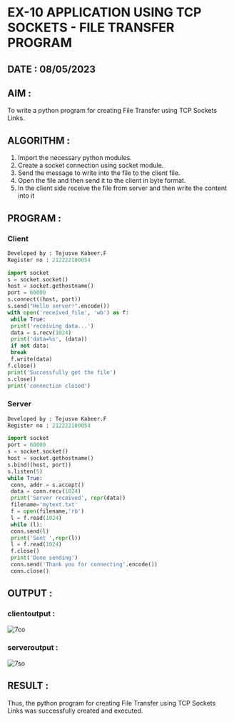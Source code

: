 # EX-10 APPLICATION USING TCP SOCKETS - FILE TRANSFER PROGRAM

## DATE : 08/05/2023

## AIM :
To write a python program for creating File Transfer using TCP Sockets Links.

## ALGORITHM :
1. Import the necessary python modules.
2. Create a socket connection using socket module.
3. Send the message to write into the file to the client file.
4. Open the file and then send it to the client in byte format.
5. In the client side receive the file from server and then write the content into it

## PROGRAM :
### Client
```python
Developed by : Tejusve Kabeer.F
Register no : 212222100054

import socket
s = socket.socket()
host = socket.gethostname()
port = 60000
s.connect((host, port))
s.send("Hello server!".encode())
with open('received_file', 'wb') as f:
 while True:
 print('receiving data...')
 data = s.recv(1024)
 print('data=%s', (data))
 if not data:
 break
 f.write(data)
f.close()
print('Successfully get the file')
s.close()
print('connection closed')
```
### Server
```python
Developed by : Tejusve Kabeer.F
Register no : 212222100054

import socket
port = 60000
s = socket.socket()
host = socket.gethostname()
s.bind((host, port))
s.listen(5)
while True:
 conn, addr = s.accept()
 data = conn.recv(1024)
 print('Server received', repr(data))
 filename='mytext.txt'
 f = open(filename,'rb')
 l = f.read(1024)
 while (l):
 conn.send(l)
 print('Sent ',repr(l))
 l = f.read(1024)
 f.close()
 print('Done sending')
 conn.send('Thank you for connecting'.encode())
 conn.close()
```
## OUTPUT :
### clientoutput :
![7co](https://github.com/Reebak04/EX-10/assets/118364993/40909ba7-35ca-4167-ae74-036ebaa8eeaf)
### serveroutput :
![7so](https://github.com/Reebak04/EX-10/assets/118364993/1dfedd13-093d-4af6-99ac-a2cf89d3eb2f)

## RESULT :
Thus, the python program for creating File Transfer using TCP Sockets Links was
successfully created and executed.
